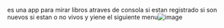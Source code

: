 es una app para mirar libros atraves de consola si estan registrado si son nuevos si estan o no vivos y yiene el siguiente menu![image](https://github.com/user-attachments/assets/29e568cb-629a-4aa8-a8f5-57a6979632d7)
